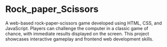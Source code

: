 # Rock_paper_Scissors
A web-based rock-paper-scissors game developed using HTML, CSS, and JavaScript. Players can challenge the computer in a classic game of chance, with immediate results displayed on the screen. This project showcases interactive gameplay and frontend web development skills.
